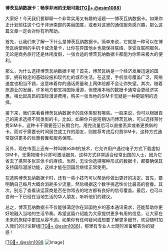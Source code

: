 **博茨瓦纳数据卡：畅享非洲的无限可能[[TG💪+ @esim1088](https://t.me/s/esim1088)]**

大家好！今天我们要聊聊一个非常实用又有趣的话题——博茨瓦纳数据卡。如果你正计划前往这个位于非洲南部的美丽国度，或者对这里的通信服务感兴趣，那么这篇文章一定会对你有所帮助。

首先，让我们来了解一下什么是博茨瓦纳数据卡。简单来说，它就是一种可以在博茨瓦纳使用的手机卡或流量卡，让你在异国他乡也能保持联络、享受互联网服务。无论是商务旅行还是休闲度假，一张合适的博茨瓦纳数据卡都能为你带来极大的便利。

那么，为什么选择博茨瓦纳数据卡呢？首先，博茨瓦纳是一个经济发展迅速的国家，拥有稳定的基础设施和现代化的城市生活。在这里，手机信号覆盖广泛，网络速度也相当不错，这意味着你的通话质量和上网体验都不会让你失望。其次，随着旅游业的发展，许多地方都支持国际漫游，但使用本地的数据卡通常会更经济实惠。相比起高昂的国际漫游费用，购买一张当地的SIM卡无疑是一种更聪明的选择。

接下来，我们来看看博茨瓦纳数据卡的具体类型有哪些。一般来说，你可以根据自己的需求选择不同类型的卡。比如，如果你只是短期访问博茨瓦纳，可以选择预付费SIM卡，这种卡不需要签订长期合约，用完流量后可以直接丢弃或者更换新的卡。而对于需要长时间居住或工作的朋友，则推荐考虑后付费SIM卡，这种方式通常提供更多的优惠套餐和服务保障。

另外，现在市面上还有一种叫做eSIM的技术，它允许用户通过电子方式下载虚拟SIM卡，无需物理卡片即可激活服务。这种方式非常适合经常出国的人士，因为它省去了携带多张实体卡的麻烦。当然，无论你选择哪种形式的数据卡，都要确保其支持国际漫游功能，这样才能在回国后继续正常使用。

在选购博茨瓦纳数据卡时，还有一些小技巧可以帮助你做出更好的决定。首先，要明确自己每月大概会消耗多少流量，然后根据这个数字挑选性价比最高的套餐。其次，别忘了查看该运营商是否在你常去的地方都有良好的信号覆盖。最后，也可以咨询一下已经在当地生活的华人朋友，听听他们的建议。

总之，博茨瓦纳数据卡不仅能够满足你在异国他乡的基本通讯需求，还能帮助你更好地融入当地的生活节奏。希望这篇介绍能为大家提供更多有用的信息，让大家在未来的旅程中更加从容不迫。如果你有任何疑问或想要了解更多细节，欢迎随时加入我们的讨论群组[[TG💪+ @esim1088](https://t.me/s/esim1088)]，那里有专业人士随时准备解答你的疑惑！

[[TG💪+ @esim1088](https://t.me/s/esim1088) ![Image](https://i.postimg.cc/4NQfJmqS/Snipaste-2025-05-13-00-14-12.png)]